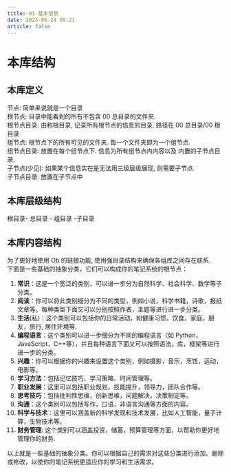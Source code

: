 ```yaml
---
title: 01 基本信息
date: 2023-06-24 09:21
article: false
---
```


# 本库结构

## 本库定义

节点: 简单来说就是一个目录  
根节点: 目录中能看到的所有不包含 00 总目录的文件夹.  
根节点目录: 由称根目录, 记录所有根节点的信息的目录, 路径在 00 总目录/00 根目录  
组节点: 根节点下的所有可见的文件夹. 每一个文件夹即为一个组节点.  
组节点目录: 放置在每个组节点下. 信息为所有组节点内内容以及 内置的子节点目录.  
子节点(少见): 如果某个信息实在是无法用三级层级展现, 则需要子节点.  
子节点目录: 放置在子节点中

## 本库层级结构

根目录- 总目录 - 组目录 -子目录

## 本库内容结构

为了更好地使用 Ob 的链接功能, 使用强目录结构来确保各组库之间存在联系.  
下面是一些基础的抽象分类，它们可以构成你的笔记系统的根节点：

1. **常识**：这是一个宽泛的类别，可以进一步分为自然科学、社会科学、数学等子分类。
2. **阅读**：你可以将此类别细分为不同的类型，例如小说，科学书籍，诗歌，报纸文章等。每种类型下面又可以分别按照作者，主题等进行进一步分类。
3. **生活**(私)：这个类别可以包括你的日常活动，如健康习惯，饮食，家庭，朋友，旅行, 居住环境等.
4. **编程语言**：这个类别可以进一步细分为不同的编程语言（如 Python，JavaScript，C++等），并且每种语言下面又可以按照语法，库，框架等进行进一步的分类。
5. **兴趣**：你可以根据你的兴趣来设置这个类别，例如摄影，音乐，烹饪，运动，电影等。
6. **学习方法**：包括记忆技巧、学习策略、时间管理等。
7. **职业发展**：这里可以包括职业规划，技能提升，领导力，团队合作等。
8. **思考技巧**：包括批判性思维，创新思维，问题解决，决策制定等。
9. **沟通**：这个类别可以包括写作，口语，非语言沟通等方面的内容。
10. **科学与技术**：这里可以涵盖新的科学发现和技术发展，比如人工智能，量子计算，生物技术等。
11. **财务管理**: 这个类别可以涵盖投资，储蓄，预算管理等方面，以帮助你更好地管理你的财务.

以上就是一些基础的抽象分类。你可以根据自己的需求对这些分类进行添加、删除或修改，以使你的笔记系统更适应你的学习和生活需求。
